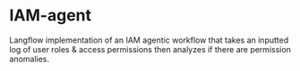 # IAM-agent
Langflow implementation of an IAM agentic workflow that takes an inputted log of user roles &amp; access permissions then analyzes if there are permission anomalies.
